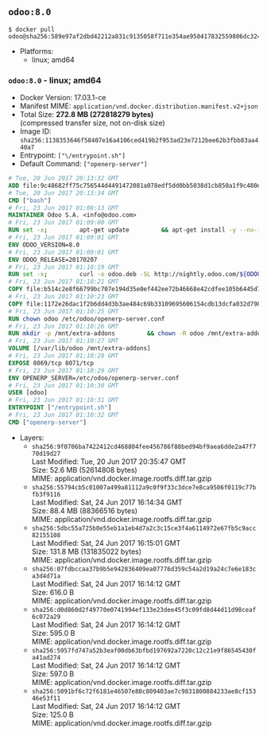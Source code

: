 ## `odoo:8.0`

```console
$ docker pull odoo@sha256:589e97af2dbd42212a831c9135058f711e354ae950417832559806dc324fa033
```

-	Platforms:
	-	linux; amd64

### `odoo:8.0` - linux; amd64

-	Docker Version: 17.03.1-ce
-	Manifest MIME: `application/vnd.docker.distribution.manifest.v2+json`
-	Total Size: **272.8 MB (272818279 bytes)**  
	(compressed transfer size, not on-disk size)
-	Image ID: `sha256:1138353646f58407e16a4106ced419b2f953ad23e7212bee62b3fbb83aa440a7`
-	Entrypoint: `["\/entrypoint.sh"]`
-	Default Command: `["openerp-server"]`

```dockerfile
# Tue, 20 Jun 2017 20:13:32 GMT
ADD file:9c48682ff75c756544d4491472081a078edf5dd0bb5038d1cb850a1f9c480e3e in / 
# Tue, 20 Jun 2017 20:13:34 GMT
CMD ["bash"]
# Fri, 23 Jun 2017 01:08:13 GMT
MAINTAINER Odoo S.A. <info@odoo.com>
# Fri, 23 Jun 2017 01:09:00 GMT
RUN set -x;         apt-get update         && apt-get install -y --no-install-recommends             ca-certificates             curl             node-less             node-clean-css             python-gevent             python-pip             python-pyinotify             python-renderpm             python-support         && curl -o wkhtmltox.deb -SL http://nightly.odoo.com/extra/wkhtmltox-0.12.1.2_linux-jessie-amd64.deb         && echo '40e8b906de658a2221b15e4e8cd82565a47d7ee8 wkhtmltox.deb' | sha1sum -c -         && dpkg --force-depends -i wkhtmltox.deb         && apt-get -y install -f --no-install-recommends         && apt-get purge -y --auto-remove -o APT::AutoRemove::RecommendsImportant=false -o APT::AutoRemove::SuggestsImportant=false npm         && rm -rf /var/lib/apt/lists/* wkhtmltox.deb         && pip install psycogreen==1.0
# Fri, 23 Jun 2017 01:09:01 GMT
ENV ODOO_VERSION=8.0
# Fri, 23 Jun 2017 01:09:01 GMT
ENV ODOO_RELEASE=20170207
# Fri, 23 Jun 2017 01:10:19 GMT
RUN set -x;         curl -o odoo.deb -SL http://nightly.odoo.com/${ODOO_VERSION}/nightly/deb/odoo_${ODOO_VERSION}.${ODOO_RELEASE}_all.deb         && echo 'cd8c1dc9d2ddf5a538381eed85871a2e343ec8ae odoo.deb' | sha1sum -c -         && dpkg --force-depends -i odoo.deb         && apt-get update         && apt-get -y install -f --no-install-recommends         && rm -rf /var/lib/apt/lists/* odoo.deb
# Fri, 23 Jun 2017 01:10:21 GMT
COPY file:b514c2e8f66799bc707e194d35e0ef442ee72b46668e42cdfee105b6445d7eb0 in / 
# Fri, 23 Jun 2017 01:10:23 GMT
COPY file:1172e26dac1f2b6dd4d3b3ae484c69b33109695606154cdb13dcfa032d798e88 in /etc/odoo/ 
# Fri, 23 Jun 2017 01:10:25 GMT
RUN chown odoo /etc/odoo/openerp-server.conf
# Fri, 23 Jun 2017 01:10:26 GMT
RUN mkdir -p /mnt/extra-addons         && chown -R odoo /mnt/extra-addons
# Fri, 23 Jun 2017 01:10:27 GMT
VOLUME [/var/lib/odoo /mnt/extra-addons]
# Fri, 23 Jun 2017 01:10:28 GMT
EXPOSE 8069/tcp 8071/tcp
# Fri, 23 Jun 2017 01:10:29 GMT
ENV OPENERP_SERVER=/etc/odoo/openerp-server.conf
# Fri, 23 Jun 2017 01:10:30 GMT
USER [odoo]
# Fri, 23 Jun 2017 01:10:31 GMT
ENTRYPOINT ["/entrypoint.sh"]
# Fri, 23 Jun 2017 01:10:32 GMT
CMD ["openerp-server"]
```

-	Layers:
	-	`sha256:9f0706ba7422412cd468804fee456786f88bed94bf9aea6dde2a47f770d19d27`  
		Last Modified: Tue, 20 Jun 2017 20:35:47 GMT  
		Size: 52.6 MB (52614808 bytes)  
		MIME: application/vnd.docker.image.rootfs.diff.tar.gzip
	-	`sha256:55794cb5c01007a499a81112a9c0f9f33c3dce7e8ca9506f0119c77bfb3f9116`  
		Last Modified: Sat, 24 Jun 2017 16:14:34 GMT  
		Size: 88.4 MB (88366516 bytes)  
		MIME: application/vnd.docker.image.rootfs.diff.tar.gzip
	-	`sha256:5dbc55a725b0e55eb1a1eb4d7a2c3c15ce3f4a6114972e67fb5c9acc82155108`  
		Last Modified: Sat, 24 Jun 2017 16:15:01 GMT  
		Size: 131.8 MB (131835022 bytes)  
		MIME: application/vnd.docker.image.rootfs.diff.tar.gzip
	-	`sha256:07fdbccaa37b9b5e942836409ea07776d359c54a2d19a24c7e6e183ca3d4d71a`  
		Last Modified: Sat, 24 Jun 2017 16:14:12 GMT  
		Size: 616.0 B  
		MIME: application/vnd.docker.image.rootfs.diff.tar.gzip
	-	`sha256:d0d860d2f49770e0741994ef133e23dee45f3c09fd8d44d11d98ceaf6c072a29`  
		Last Modified: Sat, 24 Jun 2017 16:14:12 GMT  
		Size: 595.0 B  
		MIME: application/vnd.docker.image.rootfs.diff.tar.gzip
	-	`sha256:5957fd747a52b3eaf00db63bfbd197692a7220c12c21e9f86545430fa41ad274`  
		Last Modified: Sat, 24 Jun 2017 16:14:12 GMT  
		Size: 597.0 B  
		MIME: application/vnd.docker.image.rootfs.diff.tar.gzip
	-	`sha256:5091bf6c72f6181e46507e80c809403ae7c9831800884233ae8cf15346e53f11`  
		Last Modified: Sat, 24 Jun 2017 16:14:12 GMT  
		Size: 125.0 B  
		MIME: application/vnd.docker.image.rootfs.diff.tar.gzip

